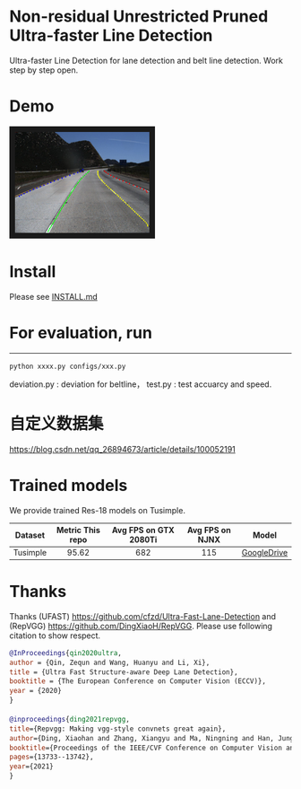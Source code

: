 # Non-residual Unrestricted Pruned Ultra-faster Line Detection
Ultra-faster Line Detection for lane detection and belt line detection.
Work step by step open.
# Demo 
<a href="https://www.bilibili.com/video/BV1Q44y1k7m4?share_source=copy_web
" target="_blank"><img src="https://github.com/vvhj/NRUPU/blob/main/images/20.png" 
alt="Demo" width="240" height="180" border="10" /></a>

# Install
Please see [INSTALL.md](./INSTALL.md)

# For evaluation, run
***
```Shell
python xxxx.py configs/xxx.py
```
deviation.py : deviation for beltline，
test.py : test accuarcy and speed.
# 自定义数据集
https://blog.csdn.net/qq_26894673/article/details/100052191

# Trained models
We provide trained Res-18 models on Tusimple.

|  Dataset  | Metric This repo | Avg FPS on GTX 2080Ti |    Avg FPS on NJNX    |    Model    |
|:--------: |:----------------:|:---------------------:|:---------------------:|:-----------:|
| Tusimple  |       95.62      |         682           |         115           | [GoogleDrive](https://drive.google.com/file/d/1zdlQ9IwzQqcbmqUEfWNjUzKPM-strawk/view?usp=sharing)|

# Thanks
Thanks (UFAST) https://github.com/cfzd/Ultra-Fast-Lane-Detection and (RepVGG) https://github.com/DingXiaoH/RepVGG. Please use following citation to show respect.

```BibTeX
@InProceedings{qin2020ultra,
author = {Qin, Zequn and Wang, Huanyu and Li, Xi},
title = {Ultra Fast Structure-aware Deep Lane Detection},
booktitle = {The European Conference on Computer Vision (ECCV)},
year = {2020}
}

@inproceedings{ding2021repvgg,
title={Repvgg: Making vgg-style convnets great again},
author={Ding, Xiaohan and Zhang, Xiangyu and Ma, Ningning and Han, Jungong and Ding, Guiguang and Sun, Jian},
booktitle={Proceedings of the IEEE/CVF Conference on Computer Vision and Pattern Recognition},
pages={13733--13742},
year={2021}
}
```

